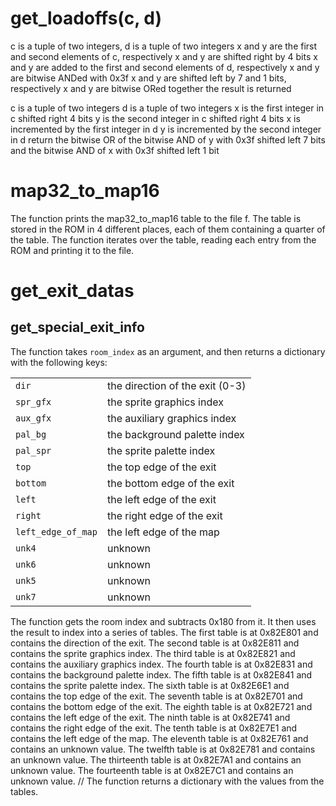 # get_loadoffs(c, d)

c is a tuple of two integers, d is a tuple of two integers
x and y are the first and second elements of c, respectively
x and y are shifted right by 4 bits
x and y are added to the first and second elements of d, respectively
x and y are bitwise ANDed with 0x3f
x and y are shifted left by 7 and 1 bits, respectively
x and y are bitwise ORed together
the result is returned

c is a tuple of two integers
d is a tuple of two integers
x is the first integer in c shifted right 4 bits
y is the second integer in c shifted right 4 bits
x is incremented by the first integer in d
y is incremented by the second integer in d
return the bitwise OR of the bitwise AND of y with 0x3f shifted left 7 bits and the bitwise AND of x with 0x3f shifted left 1 bit

# map32_to_map16

The function prints the map32_to_map16 table to the file f.
The table is stored in the ROM in 4 different places, each of them containing a quarter of the table.
The function iterates over the table, reading each entry from the ROM and printing it to the file.

# get_exit_datas

## get_special_exit_info

The function takes `room_index` as an argument, and then returns a dictionary with the following keys:

|                    |                                 |
| ------------------ | ------------------------------- |
| `dir`              | the direction of the exit (0-3) |
| `spr_gfx`          | the sprite graphics index       |
| `aux_gfx`          | the auxiliary graphics index    |
| `pal_bg`           | the background palette index    |
| `pal_spr`          | the sprite palette index        |
| `top`              | the top edge of the exit        |
| `bottom`           | the bottom edge of the exit     |
| `left`             | the left edge of the exit       |
| `right`            | the right edge of the exit      |
| `left_edge_of_map` | the left edge of the map        |
| `unk4`             | unknown                         |
| `unk6`             | unknown                         |
| `unk5`             | unknown                         |
| `unk7`             | unknown                         |

The function gets the room index and subtracts 0x180 from it.
It then uses the result to index into a series of tables.
The first table is at 0x82E801 and contains the direction of the exit.
The second table is at 0x82E811 and contains the sprite graphics index.
The third table is at 0x82E821 and contains the auxiliary graphics index.
The fourth table is at 0x82E831 and contains the background palette index.
The fifth table is at 0x82E841 and contains the sprite palette index.
The sixth table is at 0x82E6E1 and contains the top edge of the exit.
The seventh table is at 0x82E701 and contains the bottom edge of the exit.
The eighth table is at 0x82E721 and contains the left edge of the exit.
The ninth table is at 0x82E741 and contains the right edge of the exit.
The tenth table is at 0x82E7E1 and contains the left edge of the map.
The eleventh table is at 0x82E761 and contains an unknown value.
The twelfth table is at 0x82E781 and contains an unknown value.
The thirteenth table is at 0x82E7A1 and contains an unknown value.
The fourteenth table is at 0x82E7C1 and contains an unknown value.
//
The function returns a dictionary with the values from the tables.